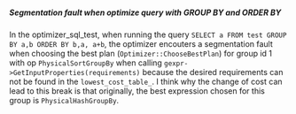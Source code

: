 ##### Segmentation fault when optimize query with GROUP BY and  ORDER BY
In the optimizer_sql_test, when running the query ```SELECT a FROM test GROUP BY a,b ORDER BY b,a, a+b```, the optimizer encouters a segmentation fault 
when choosing the best plan (```Optimizer::ChooseBestPlan```) for group id 1 with op ```PhysicalSortGroupBy``` when calling ```gexpr->GetInputProperties(requirements)``` because the desired 
requirements can not be found in the ```lowest_cost_table_```. I think why the change of cost can lead to this break is that originally, the best expression chosen for 
this group is ```PhysicalHashGroupBy```.
